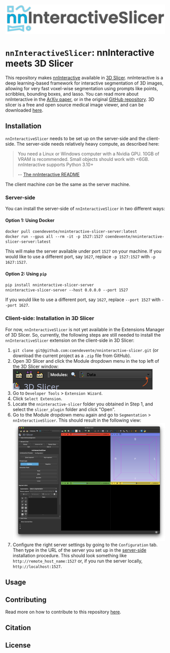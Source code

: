 ![alt text](img/header_image.png)

# `nnInteractiveSlicer`: nnInteractive meets 3D Slicer

This repository makes [nnInteractive](https://github.com/MIC-DKFZ/nnInteractive) available in [3D Slicer](https://www.slicer.org/). nnInteractive is a deep learning-based framework for interactive segmentation of 3D images, allowing for very fast voxel-wise segmentation using prompts like points, scribbles, bounding boxes, and lasso. You can read more about nnInteractive in the [ArXiv paper](https://arxiv.org/abs/2503.08373), or in the original [GitHub repository](https://github.com/MIC-DKFZ/nnInteractive). 3D slicer is a free and open source medical image viewer, and can be downloaded [here](https://download.slicer.org/).

## Installation

`nnInteractiveSlicer` needs to be set up on the server-side and the client-side. The server-side needs relatively heavy compute, as described here:

> You need a Linux or Windows computer with a Nvidia GPU. 10GB of VRAM is recommended. Small objects should work with <6GB. nnInteractive supports Python 3.10+
> 
> -- [The nnInteractive README](https://github.com/MIC-DKFZ/nnInteractive?tab=readme-ov-file#prerequisites)

The client machine _can_ be the same as the server machine.

### Server-side

You can install the server-side of `nnInteractiveSlicer` in two different ways:

#### Option 1: Using Docker

```
docker pull coendevente/nninteractive-slicer-server:latest
docker run --gpus all --rm -it -p 1527:1527 coendevente/nninteractive-slicer-server:latest
```

This will make the server available under port `1527` on your machine. If you would like to use a different port, say `1627`, replace `-p 1527:1527` with `-p 1627:1527`.

#### Option 2: Using `pip`

```
pip install nninteractive-slicer-server
nninteractive-slicer-server --host 0.0.0.0 --port 1527
```

If you would like to use a different port, say `1627`, replace `--port 1527` with `--port 1627`.

### Client-side: Installation in 3D Slicer

For now, `nnInteractiveSlicer` is not yet available in the Extensions Manager of 3D Slicer. So, currently, the following steps are still needed to install the `nnInteractiveSlicer` extension on the client-side in 3D Slicer:

1. `git clone git@github.com:coendevente/nninteractive-slicer.git` (or download the current project as a `.zip` file from GitHub).
2. Open 3D Slicer and click the Module dropdown menu in the top left of the 3D Slicer window:
	![Slicer dropdown menu](img/dropdown.png)
3. Go to `Developer Tools` > `Extension Wizard`.
4. Click `Select Extension`.
5. Locate the `nninteractive-slicer` folder you obtained in Step 1, and select the `slicer_plugin` folder and click "Open".
6. Go to the Module dropdown menu again and go to `Segmentation` > `nnInteractiveSlicer`. This should result in the following view:
  ![First view of the Slicer extension](img/plugin_first_sight.png)
7. Configure the right server settings by going to the `Configuration` tab. Then type in the URL of the server you set up in the [server-side](#server-side) installation procedure. This should look something like `http://remote_host_name:1527` or, if you run the server locally, `http://localhost:1527`.

## Usage

## Contributing
Read more on how to contribute to this repository [here](CONTRIBUTING.md).

## Citation

## License
